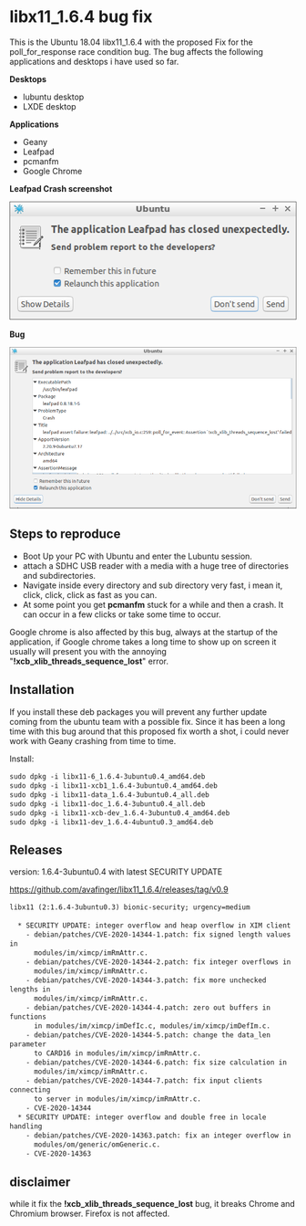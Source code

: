 # libx11_1.6.4 bug fix

This is the Ubuntu 18.04 libx11_1.6.4 with the proposed Fix for the poll_for_response race condition bug.
The bug affects the following applications and desktops i have used so far.

**Desktops**

* lubuntu desktop
* LXDE desktop

**Applications**
* Geany
* Leafpad
* pcmanfm
* Google Chrome

**Leafpad Crash screenshot**

![Leafpad crash](https://raw.githubusercontent.com/avafinger/libx11_1.6.4/libx11-1.6.4-4/leafpad_crash.png)


**Bug**

![Leafpad bug](https://raw.githubusercontent.com/avafinger/libx11_1.6.4/libx11-1.6.4-4//xcb_xlib_threads_sequence_lost_bug.png)


## Steps to reproduce

* Boot Up your PC with Ubuntu and enter the Lubuntu session.
* attach a SDHC USB reader with a media with a huge tree of directories and subdirectories.
* Navigate inside every directory and sub directory very fast, i mean it, click, click, click as fast as you can.
* At some point you get **pcmanfm** stuck for a while and then a crash. It can occur in a few clicks or take some time to occur.

Google chrome is also affected by this bug, always at the startup of the application, if Google chrome takes a long time to show up on screen it usually will present you with the annoying "**!xcb_xlib_threads_sequence_lost**" error.

## Installation

If you install these deb packages you will prevent any further update coming from the ubuntu team with a possible fix. Since it has been a long time with this bug around that this proposed fix worth a shot, i could never work with Geany crashing from time to time.

Install:

    sudo dpkg -i libx11-6_1.6.4-3ubuntu0.4_amd64.deb
    sudo dpkg -i libx11-xcb1_1.6.4-3ubuntu0.4_amd64.deb
    sudo dpkg -i libx11-data_1.6.4-3ubuntu0.4_all.deb
    sudo dpkg -i libx11-doc_1.6.4-3ubuntu0.4_all.deb
    sudo dpkg -i libx11-xcb-dev_1.6.4-3ubuntu0.4_amd64.deb
    sudo dpkg -i libx11-dev_1.6.4-4ubuntu0.3_amd64.deb
    

## Releases

version: 1.6.4-3ubuntu0.4 with latest SECURITY UPDATE

https://github.com/avafinger/libx11_1.6.4/releases/tag/v0.9

    libx11 (2:1.6.4-3ubuntu0.3) bionic-security; urgency=medium

      * SECURITY UPDATE: integer overflow and heap overflow in XIM client
        - debian/patches/CVE-2020-14344-1.patch: fix signed length values in
          modules/im/ximcp/imRmAttr.c.
        - debian/patches/CVE-2020-14344-2.patch: fix integer overflows in
          modules/im/ximcp/imRmAttr.c.
        - debian/patches/CVE-2020-14344-3.patch: fix more unchecked lengths in
          modules/im/ximcp/imRmAttr.c.
        - debian/patches/CVE-2020-14344-4.patch: zero out buffers in functions
          in modules/im/ximcp/imDefIc.c, modules/im/ximcp/imDefIm.c.
        - debian/patches/CVE-2020-14344-5.patch: change the data_len parameter
          to CARD16 in modules/im/ximcp/imRmAttr.c.
        - debian/patches/CVE-2020-14344-6.patch: fix size calculation in
          modules/im/ximcp/imRmAttr.c.
        - debian/patches/CVE-2020-14344-7.patch: fix input clients connecting
          to server in modules/im/ximcp/imRmAttr.c.
        - CVE-2020-14344
      * SECURITY UPDATE: integer overflow and double free in locale handling
        - debian/patches/CVE-2020-14363.patch: fix an integer overflow in
          modules/om/generic/omGeneric.c.
        - CVE-2020-14363


## disclaimer

while it fix the **!xcb_xlib_threads_sequence_lost** bug, it breaks Chrome and Chromium browser. Firefox is not affected.
